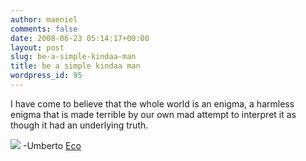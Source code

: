 ```yaml
---
author: maeniel
comments: false
date: 2008-06-23 05:14:17+00:00
layout: post
slug: be-a-simple-kindaa-man
title: be a simple kindaa man
wordpress_id: 95
---
```


I have come to believe that the whole world is an enigma, a harmless enigma that is made terrible by our own mad attempt to interpret it as though it had an underlying truth.

[![](http://maeniel.files.wordpress.com/2008/06/g8y9subynwaq.jpg)](http://maeniel.files.wordpress.com/2008/06/g8y9subynwaq.jpg)
-Umberto [Eco](http://www.quotationspage.com/qotd.html)
